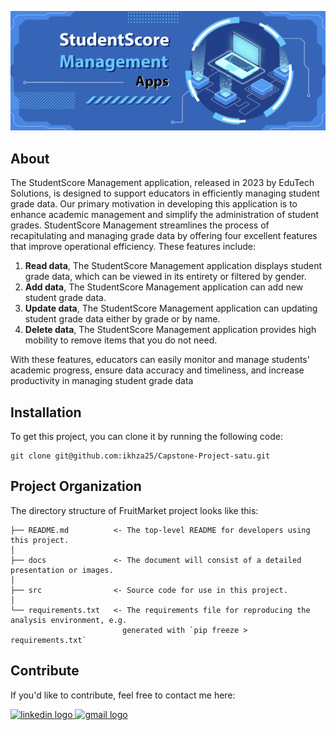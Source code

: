 ﻿![Header](./docs/score_student_management.jpg)

## About

The StudentScore Management application, released in 2023 by EduTech Solutions, is designed to support educators in efficiently managing student grade data. Our primary motivation in developing this application is to enhance academic management and simplify the administration of student grades. StudentScore Management streamlines the process of recapitulating and managing grade data by offering four excellent features that improve operational efficiency. These features include:

1. **Read data**, The StudentScore Management application displays student grade data, which can be viewed in its entirety or filtered by gender.
2. **Add data**, The StudentScore Management application can add new student grade data.
3. **Update data**, The StudentScore Management application can updating student grade data either by grade or by name.
4. **Delete data**, The StudentScore Management application provides high mobility to remove items that you do not need.

With these features, educators can easily monitor and manage students' academic progress, ensure data accuracy and timeliness, and increase productivity in managing student grade data

## Installation

To get this project, you can clone it by running the following code:

    git clone git@github.com:ikhza25/Capstone-Project-satu.git

## Project Organization

The directory structure of FruitMarket project looks like this:

    ├── README.md          <- The top-level README for developers using this project.
    │
    ├── docs               <- The document will consist of a detailed presentation or images.
    │
    ├── src                <- Source code for use in this project.
    │
    └── requirements.txt   <- The requirements file for reproducing the analysis environment, e.g.
                             generated with `pip freeze > requirements.txt`

## Contribute

If you'd like to contribute, feel free to contact me here:

<a href="https://www.linkedin.com/in/ikhzasyafamuis/" target="_blank">
    <img src="https://raw.githubusercontent.com/maurodesouza/profile-readme-generator/master/src/assets/icons/social/linkedin/default.svg" width="52" height="40" alt="linkedin logo"/>
  </a>
  <a href="mailto:ikhza25@gmail.com" target="_blank">
    <img src="https://raw.githubusercontent.com/maurodesouza/profile-readme-generator/master/src/assets/icons/social/gmail/default.svg"  width="52" height="40" alt="gmail logo"/>
  </a>
